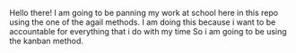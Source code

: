 Hello there!
I am going to be panning my work at school here in this repo using the one of the agail methods.
I am doing this because i want to be accountable for everything that i do with my time
So i am going to be using the kanban method.
